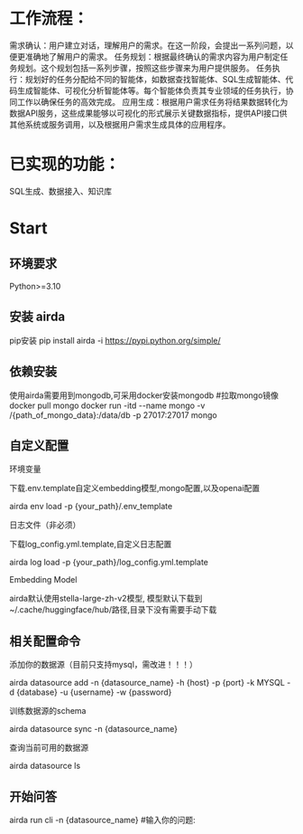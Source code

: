 # 工作流程：
需求确认：用户建立对话，理解用户的需求。在这一阶段，会提出一系列问题，以便更准确地了解用户的需求。
任务规划：根据最终确认的需求内容为用户制定任务规划。这个规划包括一系列步骤，按照这些步骤来为用户提供服务。
任务执行：规划好的任务分配给不同的智能体，如数据查找智能体、SQL生成智能体、代码生成智能体、可视化分析智能体等。每个智能体负责其专业领域的任务执行，协同工作以确保任务的高效完成。
应用生成：根据用户需求任务将结果数据转化为数据API服务，这些成果能够以可视化的形式展示关键数据指标，提供API接口供其他系统或服务调用，以及根据用户需求生成具体的应用程序。

# 已实现的功能：
SQL生成、数据接入、知识库

# Start
## 环境要求
Python>=3.10
## 安装 airda
pip安装
pip install airda -i https://pypi.python.org/simple/
## 依赖安装
使用airda需要用到mongodb,可采用docker安装mongodb
#拉取mongo镜像
docker pull mongo
docker run -itd --name mongo -v /{path_of_mongo_data}:/data/db -p 27017:27017 mongo
## 自定义配置
环境变量

下载.env.template自定义embedding模型,mongo配置,以及openai配置

airda env load -p {your_path}/.env_template

日志文件（非必须）

下载log_config.yml.template,自定义日志配置

airda log load -p {your_path}/log_config.yml.template

Embedding Model

airda默认使用stella-large-zh-v2模型, 模型默认下载到~/.cache/huggingface/hub/路径,目录下没有需要手动下载

## 相关配置命令

添加你的数据源（目前只支持mysql，需改进！！！）

airda datasource add -n {datasource_name} -h {host} -p {port} -k MYSQL -d {database} -u {username} -w {password}

训练数据源的schema

airda datasource sync -n {datasource_name}

查询当前可用的数据源

airda datasource ls

## 开始问答

airda run cli -n {datasource_name}
#输入你的问题:

